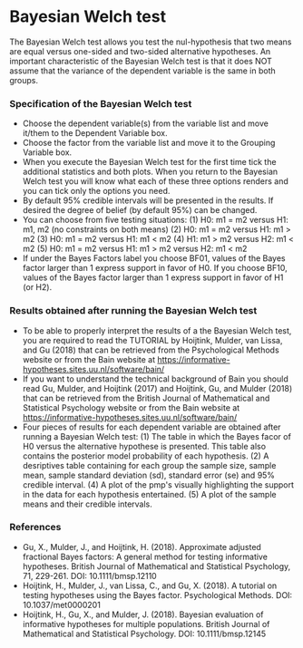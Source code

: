 
Bayesian Welch test
==========================

The Bayesian Welch test allows you test the nul-hypothesis that two means are equal versus one-sided and two-sided alternative hypotheses. An important characteristic of the Bayesian Welch test is that it does NOT assume that the variance of the dependent variable is the same in both groups.


### Specification of the Bayesian Welch test

- Choose the dependent variable(s) from the variable list and move it/them to the Dependent Variable box.
- Choose the factor from the variable list and move it to the Grouping Variable box.
- When you execute the Bayesian Welch test for the first time tick the additional statistics and both plots. When you return to the Bayesian Welch test you will know what each of these three options renders and you can tick only the options you need.
- By default 95% credible intervals will be presented in the results. If desired the degree of belief (by default 95%) can be changed.
- You can choose from five testing situations:
(1) H0: m1 = m2 versus H1: m1, m2 (no constraints on both means)
(2) H0: m1 = m2 versus H1: m1 > m2
(3) H0: m1 = m2 versus H1: m1 < m2
(4) H1: m1 > m2 versus H2: m1 < m2
(5) H0: m1 = m2 versus H1: m1 > m2 versus H2: m1 < m2
- If under the Bayes Factors label you choose BF01, values of the Bayes factor larger than 1 express support in favor of H0. If you choose BF10, values of the Bayes factor larger than 1 express support in favor of H1 (or H2).

### Results obtained after running the Bayesian Welch test

- To be able to properly interpret the results of a the Bayesian Welch test, you are required to read the TUTORIAL by Hoijtink, Mulder, van Lissa, and Gu (2018) that can be retrieved from the Psychological Methods website or from the Bain website at https://informative-hypotheses.sites.uu.nl/software/bain/
- If you want to understand the technical background of Bain you should read Gu, Mulder, and Hoijtink (2017) and Hoijtink, Gu, and Mulder (2018) that can be retrieved from the British Journal of Mathematical and Statistical Psychology website or from the Bain website at https://informative-hypotheses.sites.uu.nl/software/bain/
- Four pieces of results for each dependent variable are obtained after running a Bayesian Welch test:
(1) The table in which the Bayes facor of H0 versus the alternative hypothese is presented. This table also contains the posterior model probability of each hypothesis. 
(2) A desriptives table containing for each group the sample size, sample mean, sample standard deviation (sd), standard error (se) and 95% credible interval.
(4) A plot of the pmp's visually highlighting the support in the data for each hypothesis entertained.
(5) A plot of the sample means and their credible intervals.

### References

- Gu, X., Mulder, J., and Hoijtink, H. (2018). Approximate adjusted fractional Bayes factors: A general method for testing informative hypotheses. British Journal of Mathematical and Statistical Psychology, 71, 229-261. DOI: 10.1111/bmsp.12110
- Hoijtink, H., Mulder, J., van Lissa, C., and Gu, X. (2018). A tutorial on testing hypotheses using the Bayes factor. Psychological Methods. DOI: 10.1037/met0000201 
- Hoijtink, H., Gu, X., and Mulder, J. (2018). Bayesian evaluation of informative hypotheses for multiple populations. British Journal of Mathematical and Statistical Psychology. DOI: 10.1111/bmsp.12145
